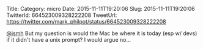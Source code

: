Title: 
Category: micro
Date: 2015-11-11T19:20:06
Slug: 2015-11-11T19:20:06
TwitterId: 664523009328222208
TweetUrl: https://twitter.com/mark_philpot/status/664523009328222208

[@ismh](https://twitter.com/ismh) But my question is would the Mac be where it is today (esp w/ devs) if it didn't have a unix prompt? I would argue no...